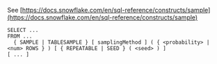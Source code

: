 See [https://docs.snowflake.com/en/sql-reference/constructs/sample](https://docs.snowflake.com/en/sql-reference/constructs/sample)
```
SELECT ...
FROM ...
  { SAMPLE | TABLESAMPLE } [ samplingMethod ] ( { <probability> | <num> ROWS } ) [ { REPEATABLE | SEED } ( <seed> ) ]
[ ... ]
```
